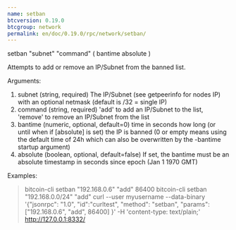 ```yaml
---
name: setban
btcversion: 0.19.0
btcgroup: network
permalink: en/doc/0.19.0/rpc/network/setban/
---
```


setban "subnet" "command" ( bantime absolute )

Attempts to add or remove an IP/Subnet from the banned list.

Arguments:
1. subnet      (string, required) The IP/Subnet (see getpeerinfo for nodes IP) with an optional netmask (default is /32 = single IP)
2. command     (string, required) 'add' to add an IP/Subnet to the list, 'remove' to remove an IP/Subnet from the list
3. bantime     (numeric, optional, default=0) time in seconds how long (or until when if [absolute] is set) the IP is banned (0 or empty means using the default time of 24h which can also be overwritten by the -bantime startup argument)
4. absolute    (boolean, optional, default=false) If set, the bantime must be an absolute timestamp in seconds since epoch (Jan 1 1970 GMT)

Examples:
> bitcoin-cli setban "192.168.0.6" "add" 86400
> bitcoin-cli setban "192.168.0.0/24" "add"
> curl --user myusername --data-binary '{"jsonrpc": "1.0", "id":"curltest", "method": "setban", "params": ["192.168.0.6", "add", 86400] }' -H 'content-type: text/plain;' http://127.0.0.1:8332/


